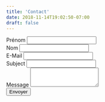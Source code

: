 ```yaml
---
title: 'Contact'
date: 2018-11-14T19:02:50-07:00
draft: false
---
```


<form name="contact" method="POST" data-netlify="true">
    <div class="row">
        <div class="col-md-6">
            <div class="form-group">
                <label for="">Prénom</label>
                <input class="form-control" type="text" name="firstname">
            </div>
        </div>
        <div class="col-md-6">
            <div class="form-group">
                <label for="">Nom</label>
                <input class="form-control" type="text" name="secondname">
            </div>
        </div>
        <div class="col-md-12">
            <div class="form-group">
                <label for="">E-Mail</label>
                <input class="form-control" type="email" name="email">
            </div>
        </div>
        <div class="col-md-12">
            <div class="form-group">
                <label for="">Subject</label>
                <input class="form-control" type="text" name="subject">
            </div>
        </div>
        <div class="col-md-12">
            <div class="form-group">
                <label for="">Message</label>
                <textarea class="form-control" name="message" id="" rows="3"></textarea>
                <br>
                <button class="btn btn-primary" type="submit">Envoyer</button>
            </div>
        </div>
    </div>
</form>